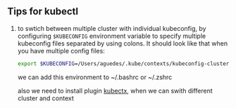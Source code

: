 Tips for kubectl
---

1. to swtich between multiple cluster with individual kubeconfig,  by configuring `$KUBECONFIG` environment variable to specify multiple kubeconfig files separated by using colons. It should look like that when you have multiple config files:
    ```sh 
    export $KUBECONFIG=/Users/aguedes/.kube/contexts/kubeconfig-cluster-1.yml:/Users/aguedes/.kube/contexts/kubeconfig-cluster-2.yml
    ```
    we can add this environment to ~/.bashrc or ~/.zshrc

    also we need to install plugin [kubectx](https://github.com/ahmetb/kubectx), when we can swith different cluster and context
